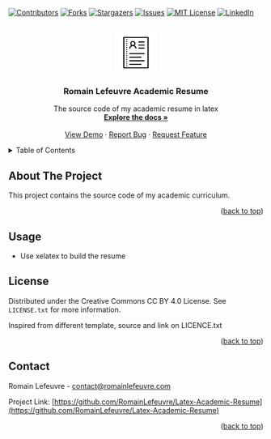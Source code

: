 <!-- Improved compatibility of back to top link: See: https://github.com/othneildrew/Best-README-Template/pull/73 -->
<a name="readme-top"></a>
<!--
*** Thanks for checking out the Best-README-Template. If you have a suggestion
*** that would make this better, please fork the repo and create a pull request
*** or simply open an issue with the tag "enhancement".
*** Don't forget to give the project a star!
*** Thanks again! Now go create something AMAZING! :D
-->



<!-- PROJECT SHIELDS -->
<!--
*** I'm using markdown "reference style" links for readability.
*** Reference links are enclosed in brackets [ ] instead of parentheses ( ).
*** See the bottom of this document for the declaration of the reference variables
*** for contributors-url, forks-url, etc. This is an optional, concise syntax you may use.
*** https://www.markdownguide.org/basic-syntax/#reference-style-links
-->
[![Contributors][contributors-shield]][contributors-url]
[![Forks][forks-shield]][forks-url]
[![Stargazers][stars-shield]][stars-url]
[![Issues][issues-shield]][issues-url]
[![MIT License][license-shield]][license-url]
[![LinkedIn][linkedin-shield]][linkedin-url]



<!-- PROJECT LOGO -->
<br />
<div align="center">
  <a href="https://github.com/RomainLefeuvre/Latex-Academic-Resume">
    <img src="images/logo.png" alt="Logo" width="80" height="80">
  </a>

<h3 align="center">Romain Lefeuvre Academic Resume</h3>

  <p align="center">
    The source code of my academic resume in latex
    <br />
    <a href="https://github.com/RomainLefeuvre/Latex-Academic-Resume"><strong>Explore the docs »</strong></a>
    <br />
    <br />
    <a href="https://github.com/RomainLefeuvre/Latex-Academic-Resume">View Demo</a>
    ·
    <a href="https://github.com/RomainLefeuvre/Latex-Academic-Resume/issues">Report Bug</a>
    ·
    <a href="https://github.com/RomainLefeuvre/Latex-Academic-Resume/issues">Request Feature</a>
  </p>
</div>



<!-- TABLE OF CONTENTS -->
<details>
  <summary>Table of Contents</summary>
  <ol>
    <li>
      <a href="#about-this-repository">About This Repository</a>
      <ul>
      </ul>
    </li>
    <li><a href="#usage">Usage</a></li>
    <li><a href="#license">License</a></li>
    <li><a href="#contact">Contact</a></li>
  </ol>
</details>



<!-- ABOUT THE PROJECT -->
## About The Project

This project contains the source code of my academic curriculum.

<p align="right">(<a href="#readme-top">back to top</a>)</p>






<!-- USAGE EXAMPLES -->
## Usage

* Use xelatex to build the resume



<!-- LICENSE -->
## License

Distributed under the Creative Commons CC BY 4.0 License. See `LICENSE.txt` for more information.

Inspired from different template, source and link on LICENCE.txt
<p align="right">(<a href="#readme-top">back to top</a>)</p>


<!-- CONTACT -->
## Contact

Romain Lefeuvre - contact@romainlefeuvre.com

Project Link: [https://github.com/RomainLefeuvre/Latex-Academic-Resume](https://github.com/RomainLefeuvre/Latex-Academic-Resume)

<p align="right">(<a href="#readme-top">back to top</a>)</p>





<!-- MARKDOWN LINKS & IMAGES -->
[contributors-shield]: https://img.shields.io/github/contributors/RomainLefeuvre/Latex-Academic-Resume.svg?style=for-the-badge
[contributors-url]: https://github.com/RomainLefeuvre/Latex-Academic-Resume/graphs/contributors
[forks-shield]: https://img.shields.io/github/forks/RomainLefeuvre/Latex-Academic-Resume.svg?style=for-the-badge
[forks-url]: https://github.com/RomainLefeuvre/Latex-Academic-Resume/network/members
[stars-shield]: https://img.shields.io/github/stars/RomainLefeuvre/Latex-Academic-Resume.svg?style=for-the-badge
[stars-url]: https://github.com/RomainLefeuvre/Latex-Academic-Resume/stargazers
[issues-shield]: https://img.shields.io/github/issues/RomainLefeuvre/Latex-Academic-Resume.svg?style=for-the-badge
[issues-url]: https://github.com/RomainLefeuvre/Latex-Academic-Resume/issues
[license-shield]: https://img.shields.io/github/license/RomainLefeuvre/Latex-Academic-Resume.svg?style=for-the-badge
[license-url]: https://github.com/RomainLefeuvre/Latex-Academic-Resume/blob/master/LICENSE.txt
[linkedin-shield]: https://img.shields.io/badge/-LinkedIn-black.svg?style=for-the-badge&logo=linkedin&colorB=555
[linkedin-url]: https://linkedin.com/in/romain-lfv






